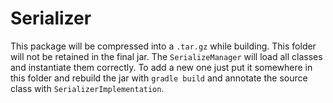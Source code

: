 # Serializer

This package will be compressed into a `.tar.gz` while building. This folder will not be retained in the final jar. The `SerializeManager` will load all classes and instantiate them correctly. To add a new one just put it somewhere in this folder and rebuild the jar with `gradle build` and annotate the source class with `SerializerImplementation`.